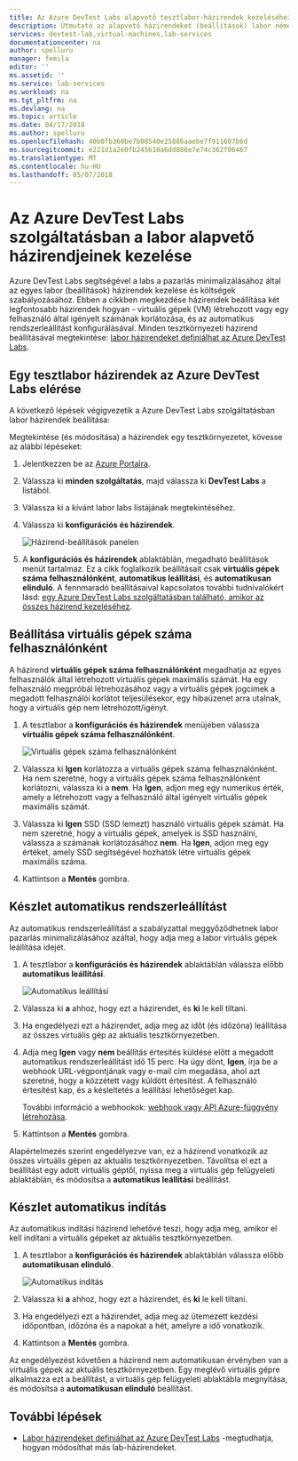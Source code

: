 ```yaml
---
title: Az Azure DevTest Labs alapvető tesztlabor-házirendek kezeléséhez |} Microsoft Docs
description: Útmutató az alapvető házirendeket (beállítások) labor némelyike a DevTest Labs szolgáltatásban
services: devtest-lab,virtual-machines,lab-services
documentationcenter: na
author: spelluru
manager: femila
editor: ''
ms.assetid: ''
ms.service: lab-services
ms.workload: na
ms.tgt_pltfrm: na
ms.devlang: na
ms.topic: article
ms.date: 04/17/2018
ms.author: spelluru
ms.openlocfilehash: 40b8fb360be7b08540e25886aaebe7f911607b6d
ms.sourcegitcommit: e221d1a2e0fb245610a6dd886e7e74c362f06467
ms.translationtype: MT
ms.contentlocale: hu-HU
ms.lasthandoff: 05/07/2018
---
```

# <a name="manage-basic-policies-for-a-lab-in-azure-devtest-labs"></a>Az Azure DevTest Labs szolgáltatásban a labor alapvető házirendjeinek kezelése

Azure DevTest Labs segítségével a labs a pazarlás minimalizálásához által az egyes labor (beállítások) házirendek kezelése és költségek szabályozásához. Ebben a cikkben megkezdése házirendek beállítása két legfontosabb házirendek hogyan - virtuális gépek (VM) létrehozott vagy egy felhasználó által igényelt számának korlátozása, és az automatikus rendszerleállítást konfigurálásával. Minden tesztkörnyezeti házirend beállításával megtekintése: [labor házirendeket definiálhat az Azure DevTest Labs](devtest-lab-set-lab-policy.md).  

## <a name="accessing-a-labs-policies-in-azure-devtest-labs"></a>Egy tesztlabor házirendek az Azure DevTest Labs elérése
A következő lépések végigvezetik a Azure DevTest Labs szolgáltatásban labor házirendek beállítása:

Megtekintése (és módosítása) a házirendek egy tesztkörnyezetet, kövesse az alábbi lépéseket:

1. Jelentkezzen be az [Azure Portalra](http://go.microsoft.com/fwlink/p/?LinkID=525040).

1. Válassza ki **minden szolgáltatás**, majd válassza ki **DevTest Labs** a listából.

1. Válassza ki a kívánt labor labs listájának megtekintéséhez.   

1. Válassza ki **konfigurációs és házirendek**.

    ![Házirend-beállítások panelen](./media/devtest-lab-set-lab-policy/policies-menu.png)

1. A **konfigurációs és házirendek** ablaktáblán, megadható beállítások menüt tartalmaz. Ez a cikk foglalkozik beállításait csak **virtuális gépek száma felhasználónként**, **automatikus leállítási**, és **automatikusan elinduló**. A fennmaradó beállításaival kapcsolatos további tudnivalókért lásd: [egy Azure DevTest Labs szolgáltatásban található, amikor az összes házirend kezeléséhez](./devtest-lab-set-lab-policy.md). 
   
## <a name="set-virtual-machines-per-user"></a>Beállítása virtuális gépek száma felhasználónként
A házirend **virtuális gépek száma felhasználónként** megadhatja az egyes felhasználók által létrehozott virtuális gépek maximális számát. Ha egy felhasználó megpróbál létrehozásához vagy a virtuális gépek jogcímek a megadott felhasználói korlátot teljesülésekor, egy hibaüzenet arra utalnak, hogy a virtuális gép nem létrehozott/igényt. 

1. A tesztlabor a **konfigurációs és házirendek** menüjében válassza **virtuális gépek száma felhasználónként**.
   
    ![Virtuális gépek száma felhasználónként](./media/devtest-lab-set-lab-policy/max-vms-per-user.png)

1. Válassza ki **Igen** korlátozza a virtuális gépek száma felhasználónként. Ha nem szeretné, hogy a virtuális gépek száma felhasználónként korlátozni, válassza ki a **nem**. Ha **Igen**, adjon meg egy numerikus érték, amely a létrehozott vagy a felhasználó által igényelt virtuális gépek maximális számát. 

1. Válassza ki **Igen** SSD (SSD lemezt) használó virtuális gépek számát. Ha nem szeretné, hogy a virtuális gépek, amelyek is SSD használni, válassza a számának korlátozásához **nem**. Ha **Igen**, adjon meg egy értéket, amely SSD segítségével hozhatók létre virtuális gépek maximális száma. 

1. Kattintson a **Mentés** gombra.

## <a name="set-auto-shutdown"></a>Készlet automatikus rendszerleállítást
Az automatikus rendszerleállítást a szabályzattal meggyőződhetnek labor pazarlás minimalizálásához azáltal, hogy adja meg a labor virtuális gépek leállítása idejét.

1. A tesztlabor a **konfigurációs és házirendek** ablaktáblán válassza előbb **automatikus leállítási**.
   
    ![Automatikus leállítási](./media/devtest-lab-set-lab-policy/auto-shutdown.png)

1. Válassza ki **a** ahhoz, hogy ezt a házirendet, és **ki** le kell tiltani.

1. Ha engedélyezi ezt a házirendet, adja meg az időt (és időzóna) leállítása az összes virtuális gép az aktuális tesztkörnyezetben.

1. Adja meg **Igen** vagy **nem** beállítás értesítés küldése előtt a megadott automatikus rendszerleállítást idő 15 perc. Ha úgy dönt, **Igen**, írja be a webhook URL-végpontjának vagy e-mail cím megadása, ahol azt szeretné, hogy a közzétett vagy küldött értesítést. A felhasználó értesítést kap, és a késleltetés a leállítási lehetőséget kap.

   További információ a webhookok: [webhook vagy API Azure-függvény létrehozása](../azure-functions/functions-create-a-web-hook-or-api-function.md). 

1. Kattintson a **Mentés** gombra.

Alapértelmezés szerint engedélyezve van, ez a házirend vonatkozik az összes virtuális gépen az aktuális tesztkörnyezetben. Távolítsa el ezt a beállítást egy adott virtuális géptől, nyissa meg a virtuális gép felügyeleti ablaktáblán, és módosítsa a **automatikus leállítási** beállítást.

## <a name="set-auto-start"></a>Készlet automatikus indítás
Az automatikus indítási házirend lehetővé teszi, hogy adja meg, amikor el kell indítani a virtuális gépeket az aktuális tesztkörnyezetben.  

1. A tesztlabor a **konfigurációs és házirendek** ablaktáblán válassza előbb **automatikusan elinduló**.
   
    ![Automatikus indítás](./media/devtest-lab-set-lab-policy/auto-start.png)

2. Válassza ki **a** ahhoz, hogy ezt a házirendet, és **ki** le kell tiltani.

3. Ha engedélyezi ezt a házirendet, adja meg az ütemezett kezdési időpontban, időzóna és a napokat a hét, amelyre a idő vonatkozik. 

4. Kattintson a **Mentés** gombra.

Az engedélyezést követően a házirend nem automatikusan érvényben van a virtuális gépek az aktuális tesztkörnyezetben. Egy meglévő virtuális gépre alkalmazza ezt a beállítást, a virtuális gép felügyeleti ablaktábla megnyitása, és módosítsa a **automatikusan elinduló** beállítást.

## <a name="next-steps"></a>További lépések

- [Labor házirendeket definiálhat az Azure DevTest Labs](devtest-lab-set-lab-policy.md) -megtudhatja, hogyan módosíthat más lab-házirendeket.
